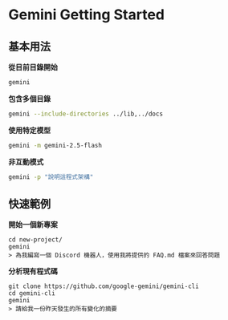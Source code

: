 # Gemini Getting Started

## 基本用法

**從目前目錄開始**

```bash
gemini
```

**包含多個目錄**

```bash
gemini --include-directories ../lib,../docs
```

**使用特定模型**

```bash
gemini -m gemini-2.5-flash
```

**非互動模式**

```bash
gemini -p "說明這程式架構"
```

## 快速範例

**開始一個新專案**

```
cd new-project/
gemini
> 為我編寫一個 Discord 機器人，使用我將提供的 FAQ.md 檔案來回答問題
```

**分析現有程式碼**

```
git clone https://github.com/google-gemini/gemini-cli
cd gemini-cli
gemini
> 請給我一份昨天發生的所有變化的摘要
```


